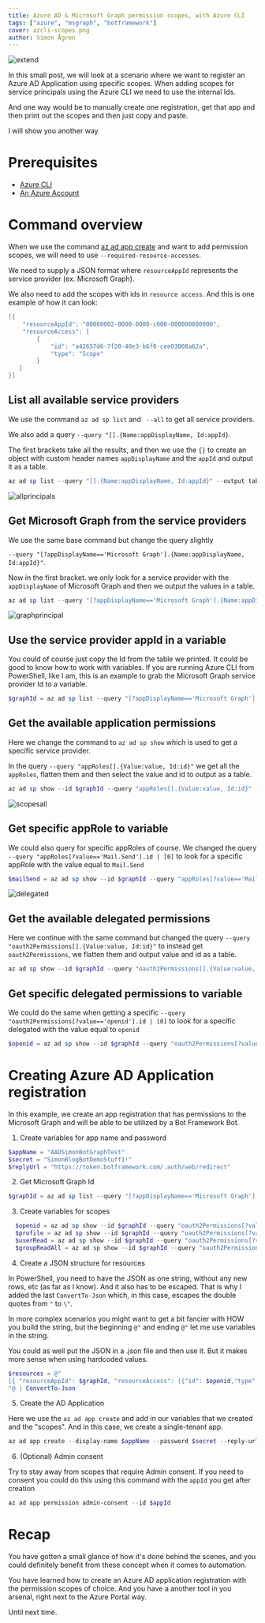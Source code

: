 ```yaml
---
title: Azure AD & Microsoft Graph permission scopes, with Azure CLI
tags: ["azure", "msgraph", "botframework"]
cover: azcli-scopes.png
author: Simon Ågren
---
```


![extend](./azcli-scopes.png)

In this small post, we will look at a scenario where we want to register an Azure AD Application using specific scopes. When adding scopes for service principals using the Azure CLI we need to use the internal Ids. 

And one way would be to manually create one registration, get that app and then print out the scopes and then just copy and paste. 

I will show you another way

# Prerequisites 
- [Azure CLI](https://docs.microsoft.com/en-us/cli/azure/install-azure-cli)
- [An Azure Account](https://azure.microsoft.com/free/)

# Command overview
When we use the command [az ad app create](https://docs.microsoft.com/en-us/cli/azure/ad/app?view=azure-cli-latest#az-ad-app-create) and want to add permission scopes, we will need to use `--required-resource-accesses`. 

We need to supply a JSON format where `resourceAppId` represents the service provider (ex. Microsoft Graph). 

We also need to add the scopes with ids in `resource access`. And this is one example of how it can look:
```powershell
[{
    "resourceAppId": "00000002-0000-0000-c000-000000000000",
    "resourceAccess": [
        {
            "id": "a42657d6-7f20-40e3-b6f0-cee03008a62a",
            "type": "Scope"
        }
   ]
}]
```  

## List all available service providers
We use the command `az ad sp list` and ` --all` to get all service providers. 

We also add a query `--query "[].{Name:appDisplayName, Id:appId}`. 

The first brackets take all the results, and then we use the `{}` to create an object with custom header names `appDisplayName` and the `appId` and output it as a table.

```powershell
az ad sp list --query "[].{Name:appDisplayName, Id:appId}" --output table --all
```

![allprincipals](./allprincipals.png)


## Get Microsoft Graph from the service providers 
We use the same base command but change the query slightly 

`--query "[?appDisplayName=='Microsoft Graph'].{Name:appDisplayName, Id:appId}"`. 

Now in the first bracket. we only look for a service provider with the `appDisplayName` of Microsoft Graph and then we output the values in a table. 

```powershell
az ad sp list --query "[?appDisplayName=='Microsoft Graph'].{Name:appDisplayName, Id:appId}" --output table --all
```

![graphprincipal](./graphprincipal.png)


## Use the service provider appId in a variable
You could of course just copy the Id from the table we printed. It could be good to know how to work with variables. If you are running Azure CLI from PowerShell, like I am, this is an example to grab the Microsoft Graph service provider Id to a variable.

```powershell
$graphId = az ad sp list --query "[?appDisplayName=='Microsoft Graph'].appId | [0]" --all 
```
## Get the available application permissions
Here we change the command to `az ad sp show` which is used to get a specific service provider. 

In the query `--query "appRoles[].{Value:value, Id:id}"` we get all the `appRoles`, flatten them and then select the value and id to output as a table.

```powershell
az ad sp show --id $graphId --query "appRoles[].{Value:value, Id:id}" --output table
```

![scopesall](./scopesall.png)


## Get specific appRole to variable
We could also query for specific appRoles of course. We changed the query `--query "appRoles[?value=='Mail.Send'].id | [0]` to look for a specific appRole with the value equal to `Mail.Send`

```powershell
$mailSend = az ad sp show --id $graphId --query "appRoles[?value=='Mail.Send'].id | [0]" 
```
![delegated](./delegatedall.png)


## Get the available delegated permissions
Here we continue with the same command but changed the query `--query "oauth2Permissions[].{Value:value, Id:id}"` to instead get `oauth2Permissions`, we flatten them and output value and id as a table.

```powershell
az ad sp show --id $graphId --query "oauth2Permissions[].{Value:value, Id:id}" --output table
```

## Get specific delegated permissions to variable
We could do the same when getting a specific `--query "oauth2Permissions[?value=='openid'].id | [0]` to look for a specific delegated with the value equal to `openid`

```powershell
$openid = az ad sp show --id $graphId --query "oauth2Permissions[?value=='openid'].id | [0]" 
```


# Creating Azure AD Application registration

In this example, we create an app registration that has permissions to the Microsoft Graph and will be able to be utilized by a Bot Framework Bot.

1. Create variables for app name and password
  
  ```powershell
  $appName = "AADSimonBotGraphTest"
  $secret = "SimonBlogBotDemoStuff1!"
  $replyUrl = "https://token.botframework.com/.auth/web/redirect"
  ```


2. Get Microsoft Graph Id
  
  ```powershell
  $graphId = az ad sp list --query "[?appDisplayName=='Microsoft Graph'].appId | [0]" --all 
  ```

3. Create variables for scopes
  
  ```powershell
    $openid = az ad sp show --id $graphId --query "oauth2Permissions[?value=='openid'].id | [0]"
    $profile = az ad sp show --id $graphId --query "oauth2Permissions[?value=='profile'].id | [0]"
    $userRead = az ad sp show --id $graphId --query "oauth2Permissions[?value=='User.Read'].id | [0]"
    $groupReadAll = az ad sp show --id $graphId --query "oauth2Permissions[?value=='Group.Read.All'].id | [0]"
  ```
4. Create a JSON structure for resources

  In PowerShell, you need to have the JSON as one string, without any new rows, etc (as far as I know). And it also has to be escaped. That is why I added the last `ConvertTo-Json` which, in this case, escapes the double quotes from `"` to `\"`.

  In more complex scenarios you might want to get a bit fancier with HOW you build the string, but the beginning `@"` and ending `@"` let me use variables in the string. 

  You could as well put the JSON in a .json file and then use it. But it makes more sense when using hardcoded values.

```powershell
$resources = @"
[{ "resourceAppId": $graphId, "resourceAccess": [{"id": $openid,"type": "Scope"},{"id": $profile,"type": "Scope"},{"id": $userRead,"type": "Scope"},{"id": $groupReadAll,"type": "Scope"}]}]
"@ | ConvertTo-Json
```

5. Create the AD Application

Here we use the `az ad app create` and add in our variables that we created and the "scopes". And in this case, we create a single-tenant app.

```powershell
az ad app create --display-name $appName --password $secret --reply-urls $replyUrl --required-resource-accesses $resources --available-to-other-tenants false
```

6. (Optional) Admin consent

Try to stay away from scopes that require Admin consent. If you need to consent you could do this using this command with the `appId` you get after creation 

```powershell
az ad app permission admin-consent --id $appId 
```

# Recap
You have gotten a small glance of how it's done behind the scenes, and you could definitely benefit from these concept when it comes to automation.

You have learned how to create an Azure AD application registration with the permission scopes of choice. And you have a another tool in you arsenal, right next to the Azure Portal way.

Until next time.